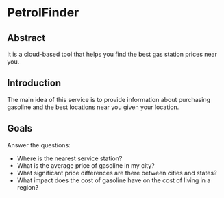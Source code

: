# PetrolFinder

## Abstract
It is a cloud-based tool that helps you find the best gas station prices near you.

## Introduction
The main idea of ​​this service is to provide information about purchasing gasoline and the best locations near you given your location.

## Goals
Answer the questions:
- Where is the nearest service station?
- What is the average price of gasoline in my city?
- What significant price differences are there between cities and states?
- What impact does the cost of gasoline have on the cost of living in a region?

